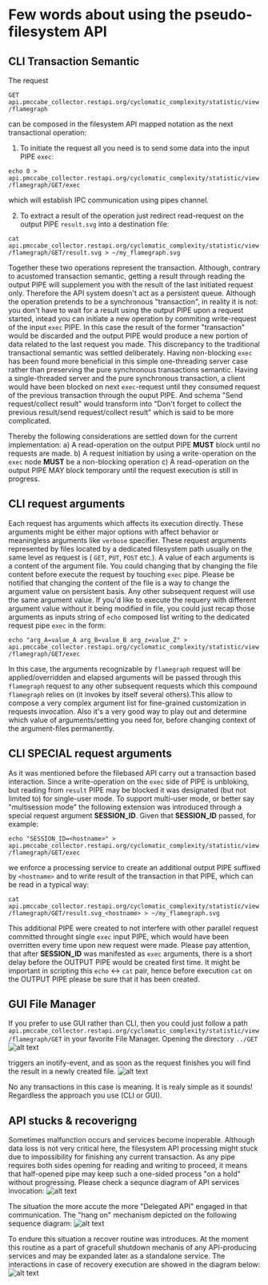 # Few words about using the pseudo-filesystem API


## CLI Transaction Semantic

The request

`GET api.pmccabe_collector.restapi.org/cyclomatic_complexity/statistic/view/flamegraph`

can be composed in the filesystem API mapped notation as the next transactional operation:

1) To initiate the request all you need is to send some data into the input PIPE `exec`:

`echo 0 > api.pmccabe_collector.restapi.org/cyclomatic_complexity/statistic/view/flamegraph/GET/exec`

which will establish IPC communication using pipes channel.

2) To extract a result of the operation just redirect read-request on the output PIPE `result.svg` into a destination file:

`cat api.pmccabe_collector.restapi.org/cyclomatic_complexity/statistic/view/flamegraph/GET/result.svg > ~/my_flamegraph.svg`

Together these two operations represent the transaction. Although, contrary to acustomed transaction semantic, getting a result through reading the output PIPE will supplement you with the result of the last initiated request only. Therefore the API system doesn't act as a persistent queue. Although the operation pretends to be a synchronous "transaction", in reality it is not: you don't have to wait for a result using the output PIPE upon a request started, intead you can initiate a new operation by commiting write-request of the input `exec` PIPE. In this case the result of the former "transaction" would be discarded and the output PIPE would produce a new portion of data related to the last request you made.
This discrepancy to the traditional transactional semantic was settled deliberately.
Having non-blocking `exec` has been found more beneficial in this simple one-threading server case rather than preserving the pure synchronous transactions semantic.
Having a single-threaded server and the pure synchronous transaction, a client would have been blocked on next `exec`-request until they consumed request of the previous transaction through the ouput PIPE.
And schema "Send request/collect result" would transform into "Don't forget to collect the previous result/send request/collect result" which is said to be more complicated.

Thereby the following considerations are settled down for the current implementation:
a) A read-operation on the output PIPE **MUST** block until no requests are made.
b) A request initiation by using a write-operation on the `exec` node **MUST** be a non-blocking operation
c) A read-operation on the output PIPE MAY block temporary until the request execution is still in progress.

## CLI request arguments

Each request has arguments which affects its execution directly. These arguments might be either major options with affect behavior or meaningless arguments like `verbose` specifier. These request arguments represented by files located by a dedicated filesystem path usually on the same level as request is ( `GET`, `PUT`, `POST` etc.).
A value of each arguments is a content of the argument file. You could changing that by changing the file content before execute the request by touching `exec` pipe. Please be notified that changing the content of the file is a way to change the argument value on persistent basis. Any other subsequent request will use the same argument value.
If you'd like to execute the requery with different argument value without it being modified in file, you could just recap those arguments as inputs string of `echo` composed list writing to the dedicated request pipe `exec` in the form:

`echo "arg_A=value_A arg_B=value_B arg_z=value_Z" > api.pmccabe_collector.restapi.org/cyclomatic_complexity/statistic/view/flamegraph/GET/exec`

In this case, the arguments recognizable by `flamegraph` request will be applied/overridden and elapsed arguments will be passed through this `flamegraph` request to any other subsequent requests which this compound `flamegraph` relies on (it invokes by itself several others).This allow to compose a very complex argument list for fine-grained customization in requests invocation. Also it's a very good way to play out and determine which value of arguments/setting you need for, before changing context of the argument-files permanently.

## CLI SPECIAL request arguments

As it was mentioned before the filebased API carry out a transaction based interaction. Since a write-operation on the `exec` side of PIPE is unbloking, but reading from `result` PIPE may be blocked it was designated (but not limited to) for single-user mode.
To support multi-user mode, or better say "multisession mode" the following extension was introduced through a special request argument **SESSION_ID**.
Given that **SESSION_ID** passed, for example:

`echo "SESSION_ID=<hostname>" > api.pmccabe_collector.restapi.org/cyclomatic_complexity/statistic/view/flamegraph/GET/exec`

we enforce a processing service to create an additional output PIPE suffixed by `<hostname>` and to write result of the transaction in that PIPE, which can be read in a typical way:

`cat api.pmccabe_collector.restapi.org/cyclomatic_complexity/statistic/view/flamegraph/GET/result.svg_<hostname> > ~/my_flamegraph.svg`

This additional PIPE were created to not interfere with other parallel request committed throught single `exec` input PIPE, which would have been overritten every time upon new request were made.
Please pay attention, that after **SESSION_ID** was manifested as `exec` arguments, there is a short delay before the OUTPUT PIPE would be created first time. It might be important in scripting this `echo` <-> `cat` pair, hence before execution `cat` on the OUTPUT PIPE please be sure that it has been created.

## GUI File Manager

If you prefer to use GUI rather than CLI, then you could just follow a path `api.pmccabe_collector.restapi.org/cyclomatic_complexity/statistic/view/flamegraph/GET` in your favorite File Manager.
Opening the directory `../GET`
![alt text](assets/file_manager_api_req_params.png)

triggers an inotify-event, and as soon as the request finishes you will find the result in a newly created file.
![alt text](assets/file_manager_api_req_result.png)

No any transactions in this case is meaning.
It is realy simple as it sounds! Regardless the approach you use (CLI or GUI).

## API stucks & recoverigng

Sometimes malfunction occurs and services become inoperable. Although data loss is not very critical here, the filesystem API processing might stuck due to impossibility for finishing any current transaction. As any pipe requires both sides opening for reading and writing to proceed, it means that half-opened pipe may keep such a one-sided process "on a hold" without progressing.
Please check a sequnce diagram of API services invocation:
![alt text](assets/filesystem_API_execution_sequence.png)

The situation the more accute the more "Delegated API" engaged in that communication. The "hang on"  mechanism depicted on the following sequence diagram:
![alt text](assets/filesystem_API_execution_stuck.png)

To endure this situation a recover routine was introduces. At the moment this routine as a part of gracefull shutdown mechanis of any API-producing services and may be expanded later as a standalone service.
The interactions in case of recovery execution are showed in the diagram below:
![alt text](assets/filesystem_API_execution_recovery.png)
